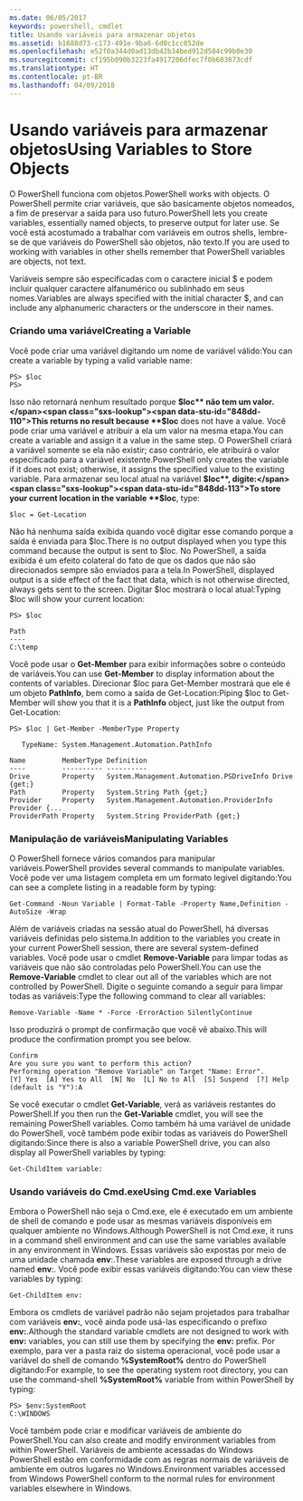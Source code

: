 ```yaml
---
ms.date: 06/05/2017
keywords: powershell, cmdlet
title: Usando variáveis para armazenar objetos
ms.assetid: b1688d73-c173-491e-9ba6-6d0c1cc852de
ms.openlocfilehash: e52f0a344d0ad13db42b34bed912d584c99b0e30
ms.sourcegitcommit: cf195b090b3223fa4917206dfec7f0b603873cdf
ms.translationtype: HT
ms.contentlocale: pt-BR
ms.lasthandoff: 04/09/2018
---
```

# <a name="using-variables-to-store-objects"></a><span data-ttu-id="848dd-103">Usando variáveis para armazenar objetos</span><span class="sxs-lookup"><span data-stu-id="848dd-103">Using Variables to Store Objects</span></span>
<span data-ttu-id="848dd-104">O PowerShell funciona com objetos.</span><span class="sxs-lookup"><span data-stu-id="848dd-104">PowerShell works with objects.</span></span> <span data-ttu-id="848dd-105">O PowerShell permite criar variáveis, que são basicamente objetos nomeados, a fim de preservar a saída para uso futuro.</span><span class="sxs-lookup"><span data-stu-id="848dd-105">PowerShell lets you create variables, essentially named objects, to preserve output for later use.</span></span> <span data-ttu-id="848dd-106">Se você está acostumado a trabalhar com variáveis em outros shells, lembre-se de que variáveis do PowerShell são objetos, não texto.</span><span class="sxs-lookup"><span data-stu-id="848dd-106">If you are used to working with variables in other shells remember that PowerShell variables are objects, not text.</span></span>

<span data-ttu-id="848dd-107">Variáveis sempre são especificadas com o caractere inicial $ e podem incluir qualquer caractere alfanumérico ou sublinhado em seus nomes.</span><span class="sxs-lookup"><span data-stu-id="848dd-107">Variables are always specified with the initial character $, and can include any alphanumeric characters or the underscore in their names.</span></span>

### <a name="creating-a-variable"></a><span data-ttu-id="848dd-108">Criando uma variável</span><span class="sxs-lookup"><span data-stu-id="848dd-108">Creating a Variable</span></span>
<span data-ttu-id="848dd-109">Você pode criar uma variável digitando um nome de variável válido:</span><span class="sxs-lookup"><span data-stu-id="848dd-109">You can create a variable by typing a valid variable name:</span></span>

```
PS> $loc
PS>
```

<span data-ttu-id="848dd-110">Isso não retornará nenhum resultado porque **$loc** não tem um valor.</span><span class="sxs-lookup"><span data-stu-id="848dd-110">This returns no result because **$loc** does not have a value.</span></span> <span data-ttu-id="848dd-111">Você pode criar uma variável e atribuir a ela um valor na mesma etapa.</span><span class="sxs-lookup"><span data-stu-id="848dd-111">You can create a variable and assign it a value in the same step.</span></span> <span data-ttu-id="848dd-112">O PowerShell criará a variável somente se ela não existir; caso contrário, ele atribuirá o valor especificado para a variável existente.</span><span class="sxs-lookup"><span data-stu-id="848dd-112">PowerShell only creates the variable if it does not exist; otherwise, it assigns the specified value to the existing variable.</span></span> <span data-ttu-id="848dd-113">Para armazenar seu local atual na variável **$loc**, digite:</span><span class="sxs-lookup"><span data-stu-id="848dd-113">To store your current location in the variable **$loc**, type:</span></span>

```
$loc = Get-Location
```

<span data-ttu-id="848dd-114">Não há nenhuma saída exibida quando você digitar esse comando porque a saída é enviada para $loc.</span><span class="sxs-lookup"><span data-stu-id="848dd-114">There is no output displayed when you type this command because the output is sent to $loc.</span></span> <span data-ttu-id="848dd-115">No PowerShell, a saída exibida é um efeito colateral do fato de que os dados que não são direcionados sempre são enviados para a tela.</span><span class="sxs-lookup"><span data-stu-id="848dd-115">In PowerShell, displayed output is a side effect of the fact that data, which is not otherwise directed, always gets sent to the screen.</span></span> <span data-ttu-id="848dd-116">Digitar $loc mostrará o local atual:</span><span class="sxs-lookup"><span data-stu-id="848dd-116">Typing $loc will show your current location:</span></span>

```
PS> $loc

Path
----
C:\temp
```

<span data-ttu-id="848dd-117">Você pode usar o **Get-Member** para exibir informações sobre o conteúdo de variáveis.</span><span class="sxs-lookup"><span data-stu-id="848dd-117">You can use **Get-Member** to display information about the contents of variables.</span></span> <span data-ttu-id="848dd-118">Direcionar $loc para Get-Member mostrará que ele é um objeto **PathInfo**, bem como a saída de Get-Location:</span><span class="sxs-lookup"><span data-stu-id="848dd-118">Piping $loc to Get-Member will show you that it is a **PathInfo** object, just like the output from Get-Location:</span></span>

```
PS> $loc | Get-Member -MemberType Property

   TypeName: System.Management.Automation.PathInfo

Name         MemberType Definition
----         ---------- ----------
Drive        Property   System.Management.Automation.PSDriveInfo Drive {get;}
Path         Property   System.String Path {get;}
Provider     Property   System.Management.Automation.ProviderInfo Provider {...
ProviderPath Property   System.String ProviderPath {get;}
```

### <a name="manipulating-variables"></a><span data-ttu-id="848dd-119">Manipulação de variáveis</span><span class="sxs-lookup"><span data-stu-id="848dd-119">Manipulating Variables</span></span>
<span data-ttu-id="848dd-120">O PowerShell fornece vários comandos para manipular variáveis.</span><span class="sxs-lookup"><span data-stu-id="848dd-120">PowerShell provides several commands to manipulate variables.</span></span> <span data-ttu-id="848dd-121">Você pode ver uma listagem completa em um formato legível digitando:</span><span class="sxs-lookup"><span data-stu-id="848dd-121">You can see a complete listing in a readable form by typing:</span></span>

```
Get-Command -Noun Variable | Format-Table -Property Name,Definition -AutoSize -Wrap
```

<span data-ttu-id="848dd-122">Além de variáveis criadas na sessão atual do PowerShell, há diversas variáveis definidas pelo sistema.</span><span class="sxs-lookup"><span data-stu-id="848dd-122">In addition to the variables you create in your current PowerShell session, there are several system-defined variables.</span></span> <span data-ttu-id="848dd-123">Você pode usar o cmdlet **Remove-Variable** para limpar todas as variáveis que não são controladas pelo PowerShell.</span><span class="sxs-lookup"><span data-stu-id="848dd-123">You can use the **Remove-Variable** cmdlet to clear out all of the variables which are not controlled by PowerShell.</span></span> <span data-ttu-id="848dd-124">Digite o seguinte comando a seguir para limpar todas as variáveis:</span><span class="sxs-lookup"><span data-stu-id="848dd-124">Type the following command to clear all variables:</span></span>

```
Remove-Variable -Name * -Force -ErrorAction SilentlyContinue
```

<span data-ttu-id="848dd-125">Isso produzirá o prompt de confirmação que você vê abaixo.</span><span class="sxs-lookup"><span data-stu-id="848dd-125">This will produce the confirmation prompt you see below.</span></span>

```
Confirm
Are you sure you want to perform this action?
Performing operation "Remove Variable" on Target "Name: Error".
[Y] Yes  [A] Yes to All  [N] No  [L] No to All  [S] Suspend  [?] Help
(default is "Y"):A
```

<span data-ttu-id="848dd-126">Se você executar o cmdlet **Get-Variable**, verá as variáveis restantes do PowerShell.</span><span class="sxs-lookup"><span data-stu-id="848dd-126">If you then run the **Get-Variable** cmdlet, you will see the remaining PowerShell variables.</span></span> <span data-ttu-id="848dd-127">Como também há uma variável de unidade do PowerShell, você também pode exibir todas as variáveis do PowerShell digitando:</span><span class="sxs-lookup"><span data-stu-id="848dd-127">Since there is also a variable PowerShell drive, you can also display all PowerShell variables by typing:</span></span>

```
Get-ChildItem variable:
```

### <a name="using-cmdexe-variables"></a><span data-ttu-id="848dd-128">Usando variáveis do Cmd.exe</span><span class="sxs-lookup"><span data-stu-id="848dd-128">Using Cmd.exe Variables</span></span>
<span data-ttu-id="848dd-129">Embora o PowerShell não seja o Cmd.exe, ele é executado em um ambiente de shell de comando e pode usar as mesmas variáveis disponíveis em qualquer ambiente no Windows.</span><span class="sxs-lookup"><span data-stu-id="848dd-129">Although PowerShell is not Cmd.exe, it runs in a command shell environment and can use the same variables available in any environment in Windows.</span></span> <span data-ttu-id="848dd-130">Essas variáveis são expostas por meio de uma unidade chamada **env**:.</span><span class="sxs-lookup"><span data-stu-id="848dd-130">These variables are exposed through a drive named **env**:.</span></span> <span data-ttu-id="848dd-131">Você pode exibir essas variáveis digitando:</span><span class="sxs-lookup"><span data-stu-id="848dd-131">You can view these variables by typing:</span></span>

```
Get-ChildItem env:
```

<span data-ttu-id="848dd-132">Embora os cmdlets de variável padrão não sejam projetados para trabalhar com variáveis **env:**, você ainda pode usá-las especificando o prefixo **env:**.</span><span class="sxs-lookup"><span data-stu-id="848dd-132">Although the standard variable cmdlets are not designed to work with **env:** variables, you can still use them by specifying the **env:** prefix.</span></span> <span data-ttu-id="848dd-133">Por exemplo, para ver a pasta raiz do sistema operacional, você pode usar a variável do shell de comando **%SystemRoot%** dentro do PowerShell digitando:</span><span class="sxs-lookup"><span data-stu-id="848dd-133">For example, to see the operating system root directory, you can use the command-shell **%SystemRoot%** variable from within PowerShell by typing:</span></span>

```
PS> $env:SystemRoot
C:\WINDOWS
```

<span data-ttu-id="848dd-134">Você também pode criar e modificar variáveis de ambiente do PowerShell.</span><span class="sxs-lookup"><span data-stu-id="848dd-134">You can also create and modify environment variables from within PowerShell.</span></span> <span data-ttu-id="848dd-135">Variáveis de ambiente acessadas do Windows PowerShell estão em conformidade com as regras normais de variáveis de ambiente em outros lugares no Windows.</span><span class="sxs-lookup"><span data-stu-id="848dd-135">Environment variables accessed from Windows PowerShell conform to the normal rules for environment variables elsewhere in Windows.</span></span>